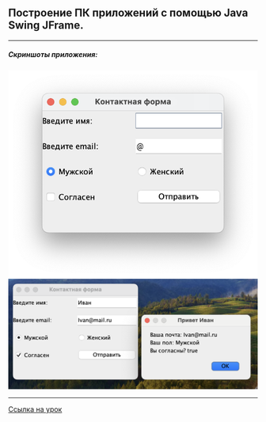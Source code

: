 ## Построение ПК приложений с помощью Java Swing JFrame.
***
##### Скриншоты приложения:
![Contact frame](https://github.com/abylay11/first-app/blob/master/screenshots/ContactFrame.png?raw=true)
![Alert frame](https://github.com/abylay11/first-app/blob/master/screenshots/AlertFrame.png?raw=true)
***
[Ссылка на урок](https://www.youtube.com/watch?v=8JwR3OTQcZg&list=PLDyJYA6aTY1lT614ixLYq48har7EnCXpk&index=20)